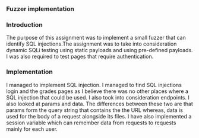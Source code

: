 ### Fuzzer implementation

### Introduction 

The purpose of this assignment was to implement a small fuzzer that can identify SQL injections.The assignment was to 
take into consideration dynamic SQLi testing using static payloads and using pre-defined payloads. I was also required to test pages that require authentication. 

### Implementation 

I managed to implement SQL injection. I managed to find SQL injections login and the grades pages as I believe there was no other places where a SQL injection that could be used. I also took into consideration endpoints. I also looked at params and data. The differences between these two are that params form the query string that contains the the URL whereas, data is used for the body of a request alongside its files. I have also implemented a session variable which can remember data from requests to requests mainly for each user. 


